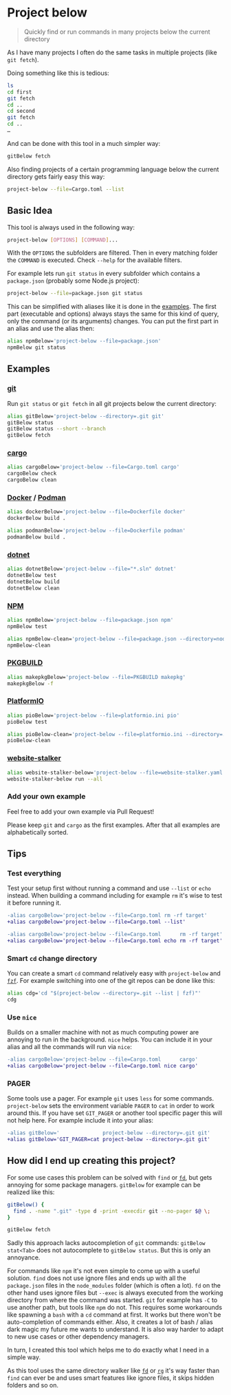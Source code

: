# Project below

> Quickly find or run commands in many projects below the current directory

As I have many projects I often do the same tasks in multiple projects (like `git fetch`).

Doing something like this is tedious:

```bash
ls
cd first
git fetch
cd ..
cd second
git fetch
cd ..
…
```

And can be done with this tool in a much simpler way:

```bash
gitBelow fetch
```

Also finding projects of a certain programming language below the current directory gets fairly easy this way:

```bash
project-below --file=Cargo.toml --list
```

## Basic Idea

This tool is always used in the following way:

```bash
project-below [OPTIONS] [COMMAND]...
```

With the `OPTIONS` the subfolders are filtered.
Then in every matching folder the `COMMAND` is executed.
Check `--help` for the available filters.

For example lets run `git status` in every subfolder which contains a `package.json` (probably some Node.js project):

```bash
project-below --file=package.json git status
```

This can be simplified with aliases like it is done in the [examples](#examples).
The first part (executable and options) always stays the same for this kind of query, only the command (or its arguments) changes.
You can put the first part in an alias and use the alias then:

```bash
alias npmBelow='project-below --file=package.json'
npmBelow git status
```

## Examples

### [git](https://git-scm.com/)

Run `git status` or `git fetch` in all git projects below the current directory:

```bash
alias gitBelow='project-below --directory=.git git'
gitBelow status
gitBelow status --short --branch
gitBelow fetch
```

### [cargo](https://doc.rust-lang.org/cargo/)

```bash
alias cargoBelow='project-below --file=Cargo.toml cargo'
cargoBelow check
cargoBelow clean
```

### [Docker](https://www.docker.com/) / [Podman](https://podman.io/)

```bash
alias dockerBelow='project-below --file=Dockerfile docker'
dockerBelow build .

alias podmanBelow='project-below --file=Dockerfile podman'
podmanBelow build .
```

### [dotnet](https://docs.microsoft.com/en-us/dotnet/core/tools/)

```bash
alias dotnetBelow='project-below --file="*.sln" dotnet'
dotnetBelow test
dotnetBelow build
dotnetBelow clean
```

### [NPM](https://www.npmjs.com/)

```bash
alias npmBelow='project-below --file=package.json npm'
npmBelow test

alias npmBelow-clean='project-below --file=package.json --directory=node_modules rm -rf node_modules'
npmBelow-clean
```

### [PKGBUILD](https://wiki.archlinux.org/title/PKGBUILD)

```bash
alias makepkgBelow='project-below --file=PKGBUILD makepkg'
makepkgBelow -f
```

### [PlatformIO](https://platformio.org/)

```bash
alias pioBelow='project-below --file=platformio.ini pio'
pioBelow test

alias pioBelow-clean='project-below --file=platformio.ini --directory=.pio rm -rf .pio'
pioBelow-clean
```

### [website-stalker](https://github.com/EdJoPaTo/website-stalker)

```bash
alias website-stalker-below='project-below --file=website-stalker.yaml website-stalker'
website-stalker-below run --all
```

### Add your own example

Feel free to add your own example via Pull Request!

Please keep `git` and `cargo` as the first examples.
After that all examples are alphabetically sorted.

## Tips

### Test everything

Test your setup first without running a command and use `--list` or `echo` instead.
When building a command including for example `rm` it's wise to test it before running it.

```diff
-alias cargoBelow='project-below --file=Cargo.toml rm -rf target'
+alias cargoBelow='project-below --file=Cargo.toml --list'
```

```diff
-alias cargoBelow='project-below --file=Cargo.toml      rm -rf target'
+alias cargoBelow='project-below --file=Cargo.toml echo rm -rf target'
```

### Smart `cd` change directory

You can create a smart `cd` command relatively easy with `project-below` and [`fzf`](https://github.com/junegunn/fzf).
For example switching into one of the git repos can be done like this:

```bash
alias cdg='cd "$(project-below --directory=.git --list | fzf)"'
cdg
```

### Use `nice`

Builds on a smaller machine with not as much computing power are annoying to run in the background.
`nice` helps.
You can include it in your alias and all the commands will run via `nice`:

```diff
-alias cargoBelow='project-below --file=Cargo.toml      cargo'
+alias cargoBelow='project-below --file=Cargo.toml nice cargo'
```

### PAGER

Some tools use a pager.
For example `git` uses `less` for some commands.
`project-below` sets the environment variable `PAGER` to `cat` in order to work around this.
If you have set `GIT_PAGER` or another tool specific pager this will not help here.
For example include it into your alias:

```diff
-alias gitBelow='              project-below --directory=.git git'
+alias gitBelow='GIT_PAGER=cat project-below --directory=.git git'
```

## How did I end up creating this project?

For some use cases this problem can be solved with `find` or [`fd`](https://github.com/sharkdp/fd), but gets annoying for some package managers.
`gitBelow` for example can be realized like this:

```bash
gitBelow() {
  find . -name ".git" -type d -print -execdir git --no-pager $@ \;
}

gitBelow fetch
```

Sadly this approach lacks autocompletion of `git` commands: `gitBelow stat<Tab>` does not autocomplete to `gitBelow status`.
But this is only an annoyance.

For commands like `npm` it's not even simple to come up with a useful solution.
`find` does not use ignore files and ends up with all the `package.json` files in the `node_modules` folder (which is often a lot).
`fd` on the other hand uses ignore files but `--exec` is always executed from the working directory from where the command was started.
`git` for example has `-C` to use another path, but tools like `npm` do not.
This requires some workarounds like spawning a `bash` with a `cd` command at first.
It works but there won't be auto-completion of commands either.
Also, it creates a lot of bash / alias dark magic my future me wants to understand.
It is also way harder to adapt to new use cases or other dependency managers.

In turn, I created this tool which helps me to do exactly what I need in a simple way.

As this tool uses the same directory walker like [`fd`](https://github.com/sharkdp/fd) or [`rg`](https://github.com/BurntSushi/ripgrep) it's way faster than `find` can ever be and uses smart features like ignore files, it skips hidden folders and so on.
